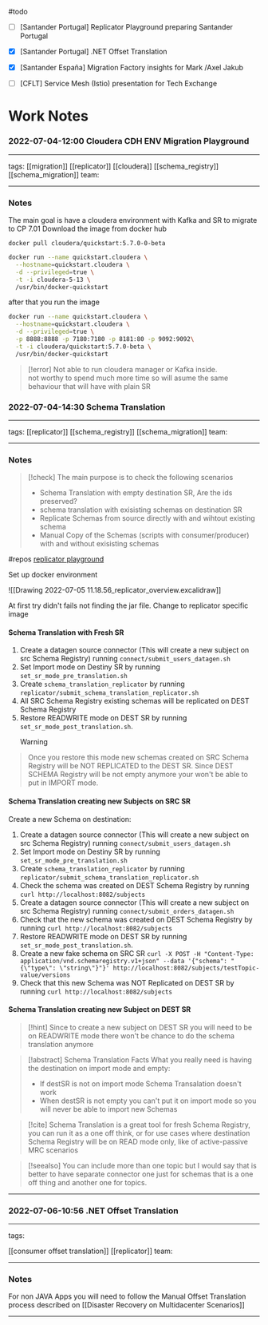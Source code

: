 #todo 
- [ ] [Santander Portugal] Replicator Playground preparing Santander Portugal
- [x] [Santander Portugal] .NET Offset Translation
- [x] [Santander España] Migration Factory insights for Mark /Axel Jakub
- [ ] [CFLT] Service Mesh (Istio) presentation for Tech Exchange


# Work Notes


### 2022-07-04-12:00 Cloudera CDH ENV Migration Playground

---

tags:
[[migration]] [[replicator]] [[cloudera]] [[schema_registry]] [[schema_migration]]
team:

---

### Notes

The main goal is have a cloudera environment with Kafka and SR to migrate to CP 7.01
Download the image from docker hub

~~~
docker pull cloudera/quickstart:5.7.0-0-beta
~~~

```bash
docker run --name quickstart.cloudera \
  --hostname=quickstart.cloudera \
  -d --privileged=true \
  -t -i cloudera-5-13 \
  /usr/bin/docker-quickstart
```

after that you run the image

~~~sh
docker run --name quickstart.cloudera \
  --hostname=quickstart.cloudera \
  -d --privileged=true \
  -p 8888:8888 -p 7180:7180 -p 8181:80 -p 9092:9092\
  -t -i cloudera/quickstart:5.7.0-beta \
  /usr/bin/docker-quickstart

~~~

> [!error]
> Not able to run cloudera manager or Kafka inside.  
> not worthy to spend much more time so will asume the same behaviour that will have with plain SR



### 2022-07-04-14:30 Schema Translation

---

tags:
[[replicator]] [[schema_registry]] [[schema_migration]]
team:

---
### Notes

> [!check]
> The main purpose is to check the following scenarios
> - Schema Translation with empty destination SR, Are the ids preserved?
> - schema translation with exisisting schemas on destination SR
> - Replicate Schemas from source directly with and wihtout existing schema
> - Manual Copy of the Schemas (scripts with consumer/producer) with and without exisisting schemas

#repos [replicator playground](https://github.com/ogomezso/replicator-playground.git)


Set up docker environment

![[Drawing 2022-07-05 11.18.56_replicator_overview.excalidraw]]

At first try didn't fails not finding the jar file. Change to replicator specific image

#### Schema Translation with Fresh SR

1. Create a datagen source connector (This will create a new subject on src Schema Registry) running `connect/submit_users_datagen.sh`
2. Set Import mode on Destiny SR by running `set_sr_mode_pre_translation.sh`
3. Create `schema_translation_replicator`  by running `replicator/submit_schema_translation_replicator.sh`
4. All  SRC Schema Registry existing schemas will be replicated on DEST Schema Registry 
5. Restore READWRITE mode on DEST SR by running  `set_sr_mode_post_translation.sh`.
   > [!warning]
> Once you restore this mode new schemas created on SRC Schema Registry will be NOT REPLICATED to the DEST SR.
> Since DEST SCHEMA Registry will be not empty anymore your won't be able to put in IMPORT mode. 


#### Schema Translation creating new Subjects on SRC SR

Create a new Schema on destination:
1. Create a datagen source connector (This will create a new subject on src Schema Registry) running `connect/submit_users_datagen.sh`
2. Set Import mode on Destiny SR by running `set_sr_mode_pre_translation.sh`
3. Create `schema_translation_replicator`  by running `replicator/submit_schema_translation_replicator.sh`
4. Check the schema was created on DEST Schema Registry by running `curl http://localhost:8082/subjects`
5. Create a datagen source connector (This will create a new subject on src Schema Registry) running `connect/submit_orders_datagen.sh`
6. Check that the new schema was created on DEST Schema Registry by running `curl http://localhost:8082/subjects`
7. Restore READWRITE mode on DEST SR by running  `set_sr_mode_post_translation.sh`.
8. Create a new fake schema on SRC SR `curl -X POST -H "Content-Type: application/vnd.schemaregistry.v1+json" --data '{"schema": "{\"type\": \"string\"}"}' http://localhost:8082/subjects/testTopic-value/versions`
9. Check that this new Schema was NOT Replicated on DEST SR by running `curl http://localhost:8082/subjects`

#### Schema Translation creating new Subject on DEST SR

> [!hint]
> Since to create a new subject on DEST SR you will need to be on READWRITE mode there won't be chance to do the schema translation anymore


> [!abstract] Schema Translation Facts
> What you really need is having the destination on import mode and empty:
>  - If destSR is not on import mode Schema Transalation doesn't work
>  - When destSR is not empty you can't put it on import mode so you will never be able to import new Schemas

> [!cite]
> Schema Translation is a great tool for fresh Schema Registry, you can run it as a one off think, or for use cases where destination Schema Registry will be on READ mode only, like of active-passive MRC scenarios


> [!seealso]
> You can include more than one topic but I would say that is better to have separate connector one just for schemas that is a one off thing and another one for topics.

--- 

### 2022-07-06-10:56 .NET Offset Translation

---

tags:

[[consumer offset translation]] [[replicator]]
team:

---

### Notes

For non JAVA Apps you will need to follow the Manual Offset Translation process described on [[Disaster Recovery on Multidacenter Scenarios]]

---
